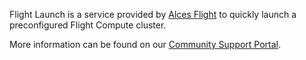 Flight Launch is a service provided by <a href="http://alces-flight.com"
target="_blank" rel="noopener noreferrer">Alces Flight</a> to quickly launch
a preconfigured Flight Compute cluster.

More information can be found on our <a
href="http://community.alces-flight.com" target="_blank" rel="noopener
noreferrer">Community Support Portal</a>.
